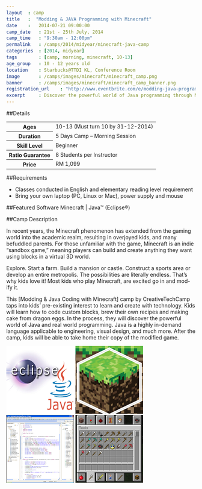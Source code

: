 ```yaml
---
layout 	: camp
title 	:  "Modding & JAVA Programming with Minecraft"
date 	:   2014-07-21 09:00:00
camp_date	: 21st - 25th July, 2014
camp_time	: "9:30am - 12:00pm"
permalink   : /camps/2014/midyear/minecraft-java-camp
categories  : [2014, midyear]
tags	    : [camp, morning, minecraft, 10-13]
age_group 	: 10 - 12 years old
location	: Starbucks@TTDI KL, Conference Room
image		: /camps/images/minecraft/minecraft_camp.png
banner		: /camps/images/minecraft/minecraft_camp_banner.png
registration_url	: "http://www.eventbrite.com/e/modding-java-programming-with-minecraft-tickets-12100116775"
excerpt		: Discover the powerful world of Java programming through Minecraft. Start with the fundamentals of Java and Minecraft tools, then start modding!
---
```


##Details

<table>
	<tr>
		<th>Ages</th>
		<td>10-13 (Must turn 10 by 31-12-2014)</td>
	</tr>	
	<tr>
		<th>Duration</th>
		<td>5 Days Camp – Morning Session</td>
	</tr>	
	<tr>
		<th>Skill Level</th>
		<td>Beginner</td>
	</tr>	
	<tr>
		<th>Ratio Guarantee</th>
		<td>8 Students per Instructor</td>
	</tr>
    <tr>
		<th>Price</th>
		<td>RM 1,099</td>
	</tr>
</table>

##Requirements
* Classes conducted in English and elementary reading level requirement
* Bring your own laptop (PC, Linux or Mac), power supply and mouse

##Featured Software
Minecraft | Java™ (Eclipse®)

##Camp Description
<div class="row">
<div class="col-md-8">

<p>
In recent years, the Minecraft phenomenon has extended from the gaming world into the academic realm, resulting in overjoyed kids, and many befuddled parents. For those unfamiliar with the game, Minecraft is an indie “sandbox game,” meaning players can build and create anything they want using blocks in a virtual 3D world. 
</p>
<p>
Explore. Start a farm. Build a mansion or castle. Construct a sports area or develop an entire metropolis. The possibilities are literally endless. That’s why kids love it! Most kids who play Minecraft, are excited go in and mod-ify it. 
</p>
<p>
This [Modding & Java Coding with Minecraft] camp by CreativeTechCamp taps into kids’ pre-existing interest to learn and create with technology. Kids will learn how to code custom blocks, brew their own recipes and making cake from dragon eggs. In the process, they will discover the powerful world of Java and real world programming. Java is a highly in-demand language applicable to engineering, visual design, and much more. After the camp, kids will be able to take home their copy of the modified game.
</p>

</div>
<div class="col-md-4">
	<img class="pad img-responsive ctc-camp-imgs" src="/camps/images/minecraft/1.png"/>
	<img class="pad img-responsive ctc-camp-imgs" src="/camps/images/minecraft/2.png"/>
	<img class="pad img-responsive ctc-camp-imgs" src="/camps/images/minecraft/3.png"/>
	<img class="pad img-responsive ctc-camp-imgs" src="/camps/images/minecraft/4.png"/>
</div>
</div>
